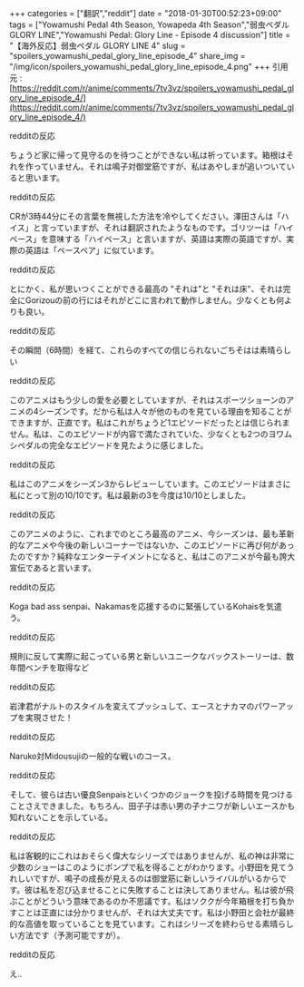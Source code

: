 +++
categories = ["翻訳","reddit"]
date = "2018-01-30T00:52:23+09:00"
tags = ["Yowamushi Pedal 4th Season, Yowapeda 4th Season","弱虫ペダル GLORY LINE","Yowamushi Pedal: Glory Line - Episode 4 discussion"]
title = "【海外反応】弱虫ペダル GLORY LINE 4"
slug = "spoilers_yowamushi_pedal_glory_line_episode_4"
share_img = "/img/icon/spoilers_yowamushi_pedal_glory_line_episode_4.png"
+++
引用元 : [https://reddit.com/r/anime/comments/7tv3vz/spoilers_yowamushi_pedal_glory_line_episode_4/](https://reddit.com/r/anime/comments/7tv3vz/spoilers_yowamushi_pedal_glory_line_episode_4/)

<p><span class="reddit-comment">redditの反応</span></p>ちょうど家に帰って見守るのを待つことができない私は祈っています。箱根はそれを作っていません。それは鳴子対御堂筋ですが、私はあやしまが追いついていると思います。

<p><span class="reddit-comment">redditの反応</span></p>CRが3時44分にその言葉を無視した方法を冷やしてください。澤田さんは「ハイス」と言っていますが、それは翻訳されたようなものです。ゴリツーは「ハイペース」を意味する「ハイペース」と言いますが、英語は実際の英語ですが、実際の英語は「ペースペア」に似ています。

<p><span class="reddit-comment">redditの反応</span></p>とにかく、私が思いつくことができる最高の "それは"と "それは床"、それは完全にGorizo​​uの前の行にはそれがどこに言われて動作しません。少なくとも何よりも良い。

<p><span class="reddit-comment">redditの反応</span></p>その瞬間（6時間）を経て、これらのすべての信じられないごちそはは素晴らしい

<p><span class="reddit-comment">redditの反応</span></p>このアニメはもう少しの愛を必要としていますが、それはスポーツショーンのアニメの4シーズンです。だから私は人々が他のものを見ている理由を知ることができますが、正直です。私はこれがちょうど1エピソードだったとは信じられません。私は、このエピソードが内容で満たされていた、少なくとも2つのヨワムシペダルの完全なエピソードを見たように感じました。

<p><span class="reddit-comment">redditの反応</span></p>私はこのアニメをシーズン3からレビューしています。このエピソードはまさに私にとって別の10/10です。私は最新の3を今度は10/10としました。

<p><span class="reddit-comment">redditの反応</span></p>このアニメのように、これまでのところ最高のアニメ、今シーズンは、最も革新的なアニメや今後の新しいコーナーではないか、このエピソードに再び何があったのですか？純粋なエンターテイメントになると、私はこのアニメが今最も誇大宣伝であると言います。

<p><span class="reddit-comment">redditの反応</span></p>Koga bad ass senpai、Nakamasを応援するのに緊張しているKohaisを気遣う。

<p><span class="reddit-comment">redditの反応</span></p>規則に反して実際に起こっている男と新しいユニークなバックストーリーは、数年間ベンチを取得など

<p><span class="reddit-comment">redditの反応</span></p>岩津君がナルトのスタイルを変えてプッシュして、エースとナカマのパワーアップを実現させた！

<p><span class="reddit-comment">redditの反応</span></p>Naruko対Midousujiの一般的な戦いのコース。

<p><span class="reddit-comment">redditの反応</span></p>そして、彼らは古い優良Senpaisといくつかのジョークを投げる時間を見つけることさえできました。もちろん、田子子は赤い男の子ナニワが新しいエースかも知れないことを示している。

<p><span class="reddit-comment">redditの反応</span></p>私は客観的にこれはおそらく偉大なシリーズではありませんが、私の神は非常に少数のショーはこのようにポンプで私を得ることがわかります。小野田を見てうれしいですが、鳴子の成長が見えるのは御堂筋に新しいライバルがいるからです。彼は私を忍び込ませることに失敗することは決してありません。私は彼が飛ぶことがどういう意味であるのか不思議です。私はソククが今年箱根を打ち負かすことは正直には分かりませんが、それは大丈夫です。私は小野田と会社が最終的な高値を取っていることを見ています。これはシリーズを終わらせる素晴らしい方法です（予測可能ですが）。

<p><span class="reddit-comment">redditの反応</span></p>え..
